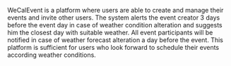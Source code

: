 WeCalEvent is a platform where users are able to create and manage their events and invite other users. The system alerts the event creator 3 days before the event day in case of weather condition alteration and suggests him the closest day with suitable weather.
All event participants will be notified in case of weather forecast alteration a day before the event. This platform is sufficient for users who look forward to schedule their events according weather conditions.